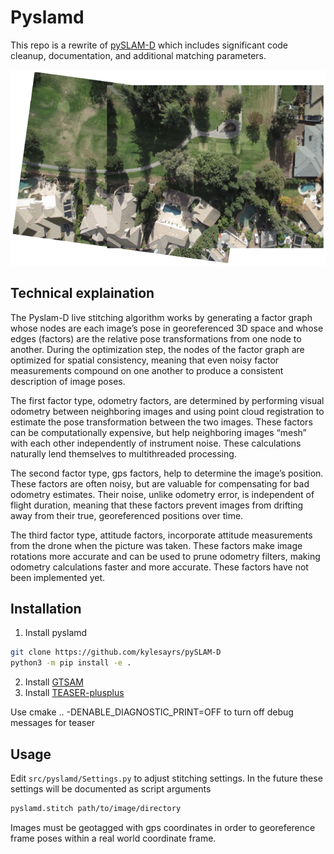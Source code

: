 # Pyslamd #
This repo is a rewrite of [pySLAM-D](https://github.com/armandok/pySLAM-D) which includes significant code cleanup, documentation, and additional matching parameters.

<p align="center">
<img src="assets/stitching.png" alt="Example Stitching"/>
</p>

## Technical explaination ##
The Pyslam-D live stitching algorithm works by generating a factor graph whose nodes are each image’s pose in georeferenced 3D space and whose edges (factors) are the relative pose transformations from one node to another. During the optimization step, the nodes of the factor graph are optimized for spatial consistency, meaning that even noisy factor measurements compound on one another to produce a consistent description of image poses.

The first factor type, odometry factors, are determined by performing visual odometry between neighboring images and using point cloud registration to estimate the pose transformation between the two images. These factors can be computationally expensive, but help neighboring images “mesh” with each other independently of instrument noise. These calculations naturally lend themselves to multithreaded processing.

The second factor type, gps factors, help to determine the image’s position. These factors are often noisy, but are valuable for compensating for bad odometry estimates. Their noise, unlike odometry error, is independent of flight duration, meaning that these factors prevent images from drifting away from their true, georeferenced positions over time.

The third factor type, attitude factors, incorporate attitude measurements from the drone when the picture was taken. These factors make image rotations more accurate and can be used to prune odometry filters, making odometry calculations faster and more accurate. These factors have not been implemented yet.

## Installation ##
1. Install pyslamd
```bash
git clone https://github.com/kylesayrs/pySLAM-D
python3 -m pip install -e .
```
2. Install [GTSAM](https://gtsam.org)
3. Install [TEASER-plusplus](https://github.com/MIT-SPARK/TEASER-plusplus)

Use cmake .. -DENABLE_DIAGNOSTIC_PRINT=OFF to turn off debug messages for teaser

## Usage ##
Edit `src/pyslamd/Settings.py` to adjust stitching settings. In the future these
settings will be documented as script arguments

```bash
pyslamd.stitch path/to/image/directory
```
Images must be geotagged with gps coordinates in order to georeference frame poses within a real world coordinate frame.
